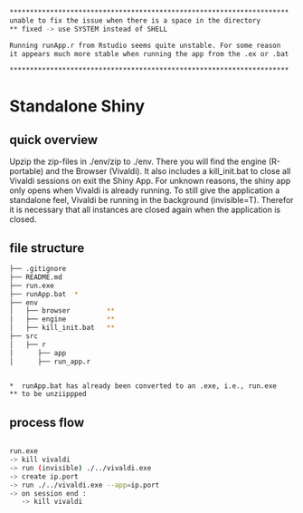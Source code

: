 ```bash
*********************************************************************
unable to fix the issue when there is a space in the directory
** fixed -> use SYSTEM instead of SHELL

Running runApp.r from Rstudio seems quite unstable. For some reason
it appears much more stable when running the app from the .ex or .bat

*********************************************************************
```

# Standalone Shiny

## quick overview
Upzip the zip-files in ./env/zip to ./env. There you will find the engine (R-portable) and the Browser (Vivaldi). It also includes a kill_init.bat to close all Vivaldi sessions on exit the Shiny App. For unknown reasons, the shiny app only opens when Vivaldi is already running. To still give the application a standalone feel, Vivaldi be running in the background (invisible=T). Therefor it is necessary that all instances are closed again when the application is closed.

## file structure
```bash
├── .gitignore
├── README.md
├── run.exe
├── runApp.bat  *
├── env
│   ├── browser         **
│   ├── engine          **
│   ├── kill_init.bat   **
├── src
│   ├── r
│      ├── app
│      ├── run_app.r


*  runApp.bat has already been converted to an .exe, i.e., run.exe
** to be unziippped

```

## process flow
```bash

run.exe
-> kill vivaldi
-> run (invisible) ./../vivaldi.exe
-> create ip.port
-> run ./../vivaldi.exe --app=ip.port
-> on session end :
   -> kill vivaldi

```




